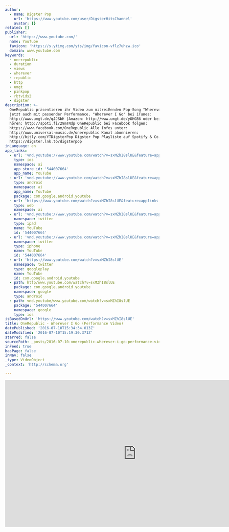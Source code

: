 ```yaml
---
author:
  - name: Digster Pop
    url: 'https://www.youtube.com/user/DigsterHitsChannel'
    avatar: {}
related: []
publisher:
  url: 'https://www.youtube.com/'
  name: YouTube
  favicon: 'https://s.ytimg.com/yts/img/favicon-vflz7uhzw.ico'
  domain: www.youtube.com
keywords:
  - onerepublic
  - duration
  - views
  - wherever
  - republic
  - http
  - umgt
  - pinkpop
  - rbtvids2
  - digster
description: >-
  OneRepublic präsentieren ihr Video zum mitreißenden Pop-Song "Wherever I Go"
  jetzt auch mit passender Performance. "Wherever I Go" bei iTunes:
  http://www.umgt.de/qJJSbH |Amazon: http://www.umgt.de/yOHGB6 oder bei Spotify
  hören: http://spoti.fi/29mTNdp OneRepublic bei Facebook folgen:
  https://www.facebook.com/OneRepublic Alle Infos unter:
  http://www.universal-music.de/onerepublic Kanal abonnieren:
  http://bitly.com/YTDigsterPop Digster Pop Playliste auf Spotify & Co.:
  https://digster.lnk.to/digsterpop
inLanguage: en
app_links:
  - url: 'vnd.youtube://www.youtube.com/watch?v=sxMZhI8slUE&feature=applinks'
    type: ios
    namespace: ai
    app_store_id: '544007664'
    app_name: YouTube
  - url: 'vnd.youtube://www.youtube.com/watch?v=sxMZhI8slUE&feature=applinks'
    type: android
    namespace: ai
    app_name: YouTube
    package: com.google.android.youtube
  - url: 'https://www.youtube.com/watch?v=sxMZhI8slUE&feature=applinks'
    type: web
    namespace: ai
  - url: 'vnd.youtube://www.youtube.com/watch?v=sxMZhI8slUE&feature=applinks'
    namespace: twitter
    type: ipad
    name: YouTube
    id: '544007664'
  - url: 'vnd.youtube://www.youtube.com/watch?v=sxMZhI8slUE&feature=applinks'
    namespace: twitter
    type: iphone
    name: YouTube
    id: '544007664'
  - url: 'https://www.youtube.com/watch?v=sxMZhI8slUE'
    namespace: twitter
    type: googleplay
    name: YouTube
    id: com.google.android.youtube
  - path: http/www.youtube.com/watch?v=sxMZhI8slUE
    package: com.google.android.youtube
    namespace: google
    type: android
  - path: vnd.youtube/www.youtube.com/watch?v=sxMZhI8slUE
    package: '544007664'
    namespace: google
    type: ios
isBasedOnUrl: 'https://www.youtube.com/watch?v=sxMZhI8slUE'
title: OneRepublic - Wherever I Go (Performance Video)
datePublished: '2016-07-10T15:34:34.013Z'
dateModified: '2016-07-10T15:19:30.371Z'
starred: false
sourcePath: _posts/2016-07-10-onerepublic-wherever-i-go-performance-video.md
inFeed: true
hasPage: false
inNav: false
_type: VideoObject
_context: 'http://schema.org'

---
```

<iframe src="https://cdn.embedly.com/widgets/media.html?src=https%3A%2F%2Fwww.youtube.com%2Fembed%2FsxMZhI8slUE%3Ffeature%3Doembed&amp;url=http%3A%2F%2Fwww.youtube.com%2Fwatch%3Fv%3DsxMZhI8slUE&amp;image=https%3A%2F%2Fi.ytimg.com%2Fvi%2FsxMZhI8slUE%2Fhqdefault.jpg&amp;key=b7d04c9b404c499eba89ee7072e1c4f7&amp;type=text%2Fhtml&amp;schema=youtube" width="854" height="480" scrolling="no" frameborder="0" allowfullscreen="" style=""></iframe>